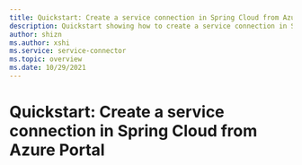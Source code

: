 ```yaml
---
title: Quickstart: Create a service connection in Spring Cloud from Azure Portal
description: Quickstart showing how to create a service connection in Spring Cloud from Azure Portal
author: shizn
ms.author: xshi
ms.service: service-connector
ms.topic: overview 
ms.date: 10/29/2021
---
```


# Quickstart: Create a service connection in Spring Cloud from Azure Portal